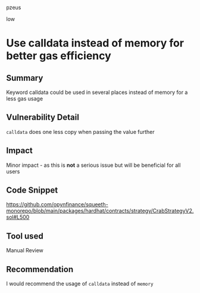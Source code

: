 pzeus

low

# Use calldata instead of memory for better gas efficiency

## Summary
Keyword calldata could be used in several places instead of memory for a less gas usage
## Vulnerability Detail
`calldata` does one less copy when passing the value further
## Impact
Minor impact - as this is **not** a serious issue but will be beneficial for all users
## Code Snippet
https://github.com/opynfinance/squeeth-monorepo/blob/main/packages/hardhat/contracts/strategy/CrabStrategyV2.sol#L500
## Tool used

Manual Review

## Recommendation
I would recommend the usage of `calldata` instead of `memory`